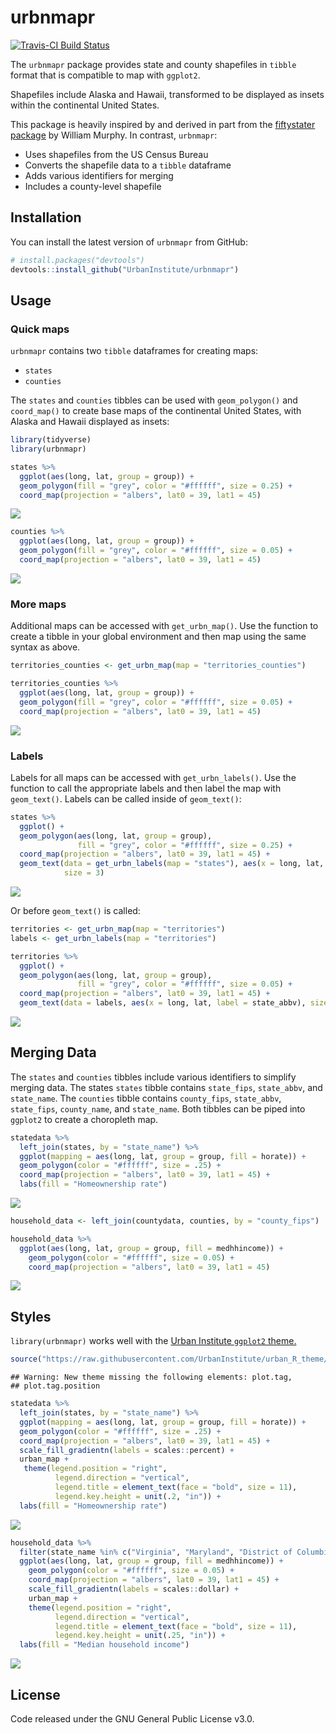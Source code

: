 
<!-- README.md is generated from README.Rmd. Please edit that file -->
urbnmapr
========

[![Travis-CI Build Status](https://travis-ci.org/UrbanInstitute/urbnmapr.svg?branch=master)](https://travis-ci.org/UrbanInstitute/urbnmapr)

The `urbnmapr` package provides state and county shapefiles in `tibble` format that is compatible to map with `ggplot2`.

Shapefiles include Alaska and Hawaii, transformed to be displayed as insets within the continental United States.

This package is heavily inspired by and derived in part from the [fiftystater package](https://cran.r-project.org/package=fiftystater) by William Murphy. In contrast, `urbnmapr`:

-   Uses shapefiles from the US Census Bureau
-   Converts the shapefile data to a `tibble` dataframe
-   Adds various identifiers for merging
-   Includes a county-level shapefile

Installation
------------

You can install the latest version of `urbnmapr` from GitHub:

``` r
# install.packages("devtools")
devtools::install_github("UrbanInstitute/urbnmapr")
```

Usage
-----

### Quick maps

`urbnmapr` contains two `tibble` dataframes for creating maps:

-   `states`
-   `counties`

The `states` and `counties` tibbles can be used with `geom_polygon()` and `coord_map()` to create base maps of the continental United States, with Alaska and Hawaii displayed as insets:

``` r
library(tidyverse)
library(urbnmapr)

states %>%
  ggplot(aes(long, lat, group = group)) +
  geom_polygon(fill = "grey", color = "#ffffff", size = 0.25) +
  coord_map(projection = "albers", lat0 = 39, lat1 = 45)
```

![](README_files/figure-markdown_github/blank-state-1.png)

``` r
counties %>%
  ggplot(aes(long, lat, group = group)) +
  geom_polygon(fill = "grey", color = "#ffffff", size = 0.05) +
  coord_map(projection = "albers", lat0 = 39, lat1 = 45)
```

![](README_files/figure-markdown_github/blank-county-1.png)

### More maps

Additional maps can be accessed with `get_urbn_map()`. Use the function to create a tibble in your global environment and then map using the same syntax as above.

``` r
territories_counties <- get_urbn_map(map = "territories_counties")

territories_counties %>%
  ggplot(aes(long, lat, group = group)) +
  geom_polygon(fill = "grey", color = "#ffffff", size = 0.05) +
  coord_map(projection = "albers", lat0 = 39, lat1 = 45)
```

![](README_files/figure-markdown_github/get_urbn_map-1.png)

### Labels

Labels for all maps can be accessed with `get_urbn_labels()`. Use the function to call the appropriate labels and then label the map with `geom_text()`. Labels can be called inside of `geom_text()`:

``` r
states %>%
  ggplot() +
  geom_polygon(aes(long, lat, group = group), 
               fill = "grey", color = "#ffffff", size = 0.25) +
  coord_map(projection = "albers", lat0 = 39, lat1 = 45) +
  geom_text(data = get_urbn_labels(map = "states"), aes(x = long, lat, label = state_abbv), 
            size = 3)
```

![](README_files/figure-markdown_github/quick-labels-1.png)

Or before `geom_text()` is called:

``` r
territories <- get_urbn_map(map = "territories")
labels <- get_urbn_labels(map = "territories")

territories %>%
  ggplot() +
  geom_polygon(aes(long, lat, group = group),
               fill = "grey", color = "#ffffff", size = 0.05) +
  coord_map(projection = "albers", lat0 = 39, lat1 = 45) +
  geom_text(data = labels, aes(x = long, lat, label = state_abbv), size = 3) 
```

![](README_files/figure-markdown_github/get_urbn_labels-1.png)

Merging Data
------------

The `states` and `counties` tibbles include various identifiers to simplify merging data. The states `states` tibble contains `state_fips`, `state_abbv`, and `state_name`. The `counties` tibble contains `county_fips`, `state_abbv`, `state_fips`, `county_name`, and `state_name`. Both tibbles can be piped into `ggplot2` to create a choropleth map.

``` r
statedata %>% 
  left_join(states, by = "state_name") %>% 
  ggplot(mapping = aes(long, lat, group = group, fill = horate)) +
  geom_polygon(color = "#ffffff", size = .25) +
  coord_map(projection = "albers", lat0 = 39, lat1 = 45) +
  labs(fill = "Homeownership rate")
```

![](README_files/figure-markdown_github/us-choropleth-1.png)

``` r
household_data <- left_join(countydata, counties, by = "county_fips") 

household_data %>%
  ggplot(aes(long, lat, group = group, fill = medhhincome)) +
    geom_polygon(color = "#ffffff", size = 0.05) +
    coord_map(projection = "albers", lat0 = 39, lat1 = 45)
```

![](README_files/figure-markdown_github/county-1.png)

Styles
------

`library(urbnmapr)` works well with the [Urban Institute `ggplot2` theme.](https://github.com/UrbanInstitute/urban_R_theme)

``` r
source("https://raw.githubusercontent.com/UrbanInstitute/urban_R_theme/urban_R_theme_revamp/urban_theme.R")
```

    ## Warning: New theme missing the following elements: plot.tag,
    ## plot.tag.position

``` r
statedata %>% 
  left_join(states, by = "state_name") %>% 
  ggplot(mapping = aes(long, lat, group = group, fill = horate)) +
  geom_polygon(color = "#ffffff", size = .25) +
  coord_map(projection = "albers", lat0 = 39, lat1 = 45) +
  scale_fill_gradientn(labels = scales::percent) +
  urban_map +
   theme(legend.position = "right",
          legend.direction = "vertical",
          legend.title = element_text(face = "bold", size = 11),
          legend.key.height = unit(.2, "in")) +
  labs(fill = "Homeownership rate")
```

![](README_files/figure-markdown_github/theme-state-1.png)

``` r
household_data %>%
  filter(state_name %in% c("Virginia", "Maryland", "District of Columbia")) %>%
  ggplot(aes(long, lat, group = group, fill = medhhincome)) +
    geom_polygon(color = "#ffffff", size = 0.05) +
    coord_map(projection = "albers", lat0 = 39, lat1 = 45) +
    scale_fill_gradientn(labels = scales::dollar) +
    urban_map +
    theme(legend.position = "right",
          legend.direction = "vertical",
          legend.title = element_text(face = "bold", size = 11),
          legend.key.height = unit(.25, "in")) +
  labs(fill = "Median household income")
```

![](README_files/figure-markdown_github/theme-counties-1.png)

License
-------

Code released under the GNU General Public License v3.0.

